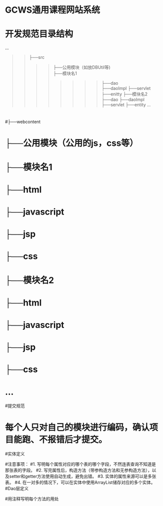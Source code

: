 GCWS通用课程网站系统
===================
开发规范目录结构
===============
...
>>├──src<br>
>>>>├──公用模块（如放DBUtil等)<br>
>>>>├──模块名1<br>
>>>>>>>>├──dao<br>
>>>>>>>>├──daoImpl
>>>>>>>>├──servlet
>>>>>>>>├──enitty
>>>>├──模块名2
>>>>>>>>├──dao
>>>>>>>>├──daoImpl
>>>>>>>>├──servlet
>>>>>>>>├──entity
...
#
#├──webcontent
#  ├──公用模块（公用的js，css等）
#  ├──模块名1
#       ├──html
#       ├──javascript
#       ├──jsp
#       ├──css
#  ├──模块名2
#       ├──html
#       ├──javascript
#       ├──jsp
#       ├──css
#  …
#提交规范
#	每个人只对自己的模块进行编码，确认项目能跑、不报错后才提交。

#实体定义	
 
#注意事项：
#1.	写明每个属性对应的哪个表的哪个字段，不然连表查询不知道是那张表的字段。
#2.	写完属性后，构造方法（带参构造方法和无参构造方法），以及setter和getter方法使用自动生成，避免出错。
#3.	实体的属性来源可以是多张表。
#4.	在一对多的情况下，可以在实体中使用ArrayList储存对应的多个实体。
#Dao层定义


#用注释写明每个方法的用处
